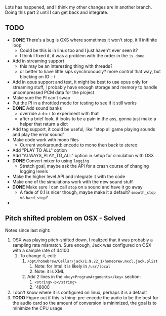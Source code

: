 Lots has happened, and I think my other changes are in another branch. Doing this part 2 until I can get back and integrate.

## TODO
- **DONE** There's a bug is OXS where sometimes it won't stop, it'll inifinite loop 
	- Could be this is in linux too and I just haven't ever seen it?
	- I think I fixed it, it was a problem with the order in the `is_done`
- Add in streaming support
	- this may be an interesting thing with threads?
	- or better to have little sips synchronously? more control that way, but blocking on IO :-/
- Add in opus support and test, it might be best to use opus only for streaming stuff, I probably have enough storage and memory to handle uncompressed PCM data for the project
- Make sure the PI can't swap
- Put the PI in a throttled mode for testing to see if it still works
- **DONE** Add sound banks
	- override a `dict` to experiment with that
	- after a brief look, it looks to be a pain in the ass, gonna just make a helper that return a dict
- Add tag support, it could be useful, like "stop all game playing sounds and play the error sound"
- Make code work with mono files
	- Current workaround: encode to mono then back to stereo
- Add "PLAY TO ALL" option
- Add "ALWAYS_PLAY_TO_ALL" option in setup for simulation with OSX
- **DONE** Convert mixer to using `logging` 
	- Stretch goal, maybe ask the API for a crash course of changing logging levels
- Make the higher level API and integrate it with the code
- Make one of the simulations work with the new sound stuff
- **DONE** Make sure I can call `stop` on a sound and have it go away
	- A fade of 0.1 is nicer though, maybe make it a default? `smooth_stop` vs `hard_stop`?
- 
## Pitch shifted problem on OSX - Solved
Notes since last night:
1. OSX was playing pitch-shifted down, I realized that it was probably a sampling rate mismatch. Sure enough, Jack was configured on OSX with a sample rate of 44100
	1. To change it, edit:
		1. `/opt/homebrew/Cellar/jack/1.9.22_1/homebrew.mxcl.jack.plist`
			1. Note: for Intel it is likely in `/usr/local`
			2. Note: it is XML
		2. Add 2 lines in the `<key>ProgramArguments</key>` section:
			1. `<string>-p</string>`
			2. `<string>48000</string>
2. I don't know where it is configured on linux, perhaps it is a default
3. **TODO** Figure out if this is thing: pre-encode the audio to be the best for the audio card so the amount of conversion is minimized, the goal is to minimize the CPU usage

